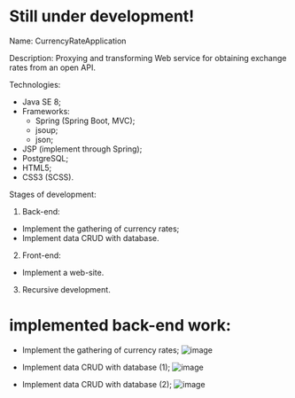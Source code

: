 # Still under development!

Name: CurrencyRateApplication

Description: Proxying and transforming Web service for obtaining exchange rates from an open API.

Technologies:
- Java SE 8;
- Frameworks:
  - Spring (Spring Boot, MVC);
  - jsoup;
  - json;
- JSP (implement through Spring);
- PostgreSQL;
- HTML5;
- CSS3 (SCSS).


Stages of development:
1. Back-end:
- Implement the gathering of currency rates;
- Implement data CRUD with database.

2. Front-end:
- Implement a web-site.

3. Recursive development.

# implemented back-end work:

- Implement the gathering of currency rates;
![image](https://user-images.githubusercontent.com/97748741/188098113-8cdc9d2f-e216-43f1-a9ca-8dcc245164ad.png)

- Implement data CRUD with database (1);
![image](https://user-images.githubusercontent.com/97748741/188098633-4e8f3c4f-05a0-4645-9a28-b5d5a00ff932.png)

- Implement data CRUD with database (2);
![image](https://user-images.githubusercontent.com/97748741/188098669-af0ecfa2-82f7-4581-81d2-d55eeacb1a08.png)
